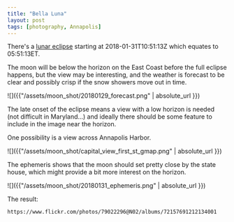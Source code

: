 ```yaml
---
title: "Bella Luna"
layout: post
tags: [photography, Annapolis]
---
```


There's a [lunar eclipse](https://www.timeanddate.com/eclipse/lunar/2018-january-31) starting at 2018-01-31T10:51:13Z which equates to 05:51:13ET. 

<!--more-->

The moon will be below the horizon on the East Coast before the full eclipse happens, but the view may be interesting, and the weather is forecast to be clear and possibly crisp if the snow showers move out in time.

![]({{"/assets/moon_shot/20180129_forecast.png" | absolute_url }})

The late onset of the eclipse means a view with a low horizon is needed (not difficult in Maryland...) and ideally there should be some feature to include in the image near the horizon.

One possibility is a view across Annapolis Harbor. 

![]({{"/assets/moon_shot/capital_view_first_st_gmap.png" | absolute_url }})

The ephemeris shows that the moon should set pretty close by the state house, which might provide a bit more interest on the horizon.

![]({{"/assets/moon_shot/20180131_ephemeris.png" | absolute_url }})

The result:

```
https://www.flickr.com/photos/79022296@N02/albums/72157691212134001
```

<div 
  id="gallery01" 
  class="demo-gallery" 
  api-key="ee0922f5337183f08f4e40b606816a98"
  gallery-user="79022296@N02"
  gallery-name="20180131Moonshot">
</div>

<!--
<div align="left"
    id="nanogallery2" 
    data-nanogallery2='{ 
        "userID": "79022296@N02", 
        "kind": "flickr",
        "photoset":"72157691212134001",
        "thumbnailWidth": "200",
        "thumbnailAlignment": "center",
        "thumbnailHoverEffect2": "scale120",
        "thumbnailLabel": {
          "display": false
        }        
    }' >        
    </div>
-->

